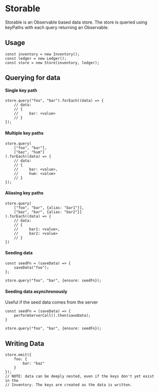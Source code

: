 # Storable
Storable is an Observable based data store. The store is queried using keyPaths with each query returning an Observable.

## Usage
```es6
const inventory = new Inventory();
const ledger = new Ledger();
const store = new Store(inventory, ledger);
```

## Querying for data
#### Single key path
```es6
store.query("foo", "bar").forEach((data) => {
    // data:
    // {
    //     bar: <value>
    // }
});
```
#### Multiple key paths
```es6
store.query(
    ["foo", "bar"],
    ["baz", "hum"]
).forEach((data) => {
    // data:
    // {
    //     bar: <value>,
    //     hum: <value>
    // }
});
```
#### Aliasing key paths
```es6
store.query(
    ["foo", "bar", {alias: "bar1"}],
    ["baz", "bar", {alias: "bar2"}]
).forEach((data) => {
    // data:
    // {
    //     bar1: <value>,
    //     bar2: <value>
    // }
})
```
#### Seeding data
```es6
const seedFn = (saveData) => {
    saveData("foo");
};

store.query("foo", "bar", {ensure: seedFn});
```
#### Seeding data asynchronously
Useful if the seed data comes from the server
```es6
const seedFn = (saveData) => {
    performServerCall().then(saveData);
}

store.query("foo", "bar", {ensure: seedFn});
```
## Writing Data
```es6
store.emit({
    foo: {
        bar: "baz"
    }
});
// NOTE: data can be deeply nested, even if the keys don't yet exist in the
// Inventory. The keys are created as the data is written.
```
